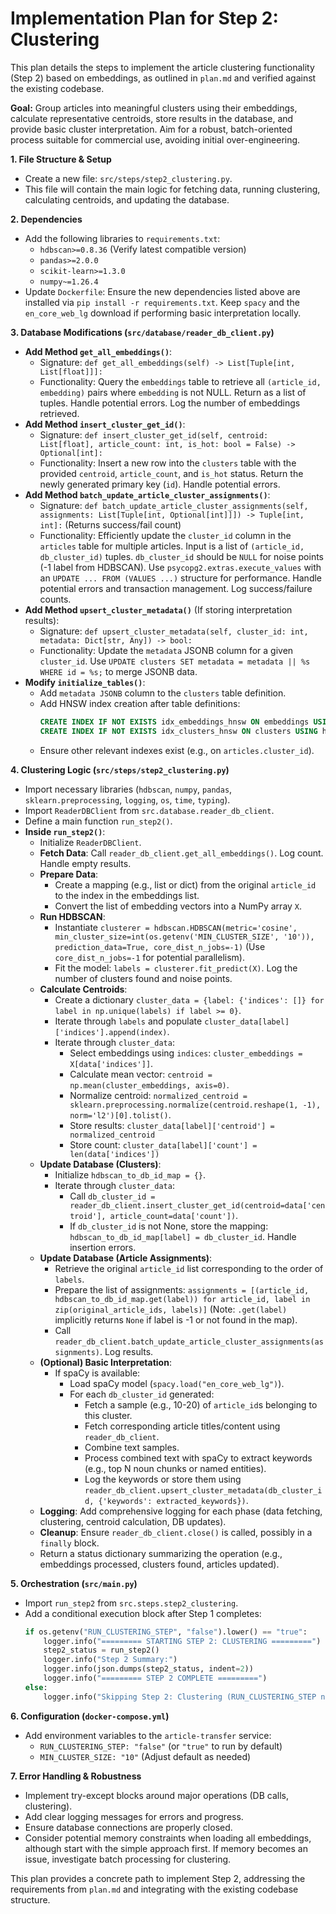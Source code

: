 # Implementation Plan for Step 2: Clustering

This plan details the steps to implement the article clustering functionality (Step 2) based on embeddings, as outlined in `plan.md` and verified against the existing codebase.

**Goal:** Group articles into meaningful clusters using their embeddings, calculate representative centroids, store results in the database, and provide basic cluster interpretation. Aim for a robust, batch-oriented process suitable for commercial use, avoiding initial over-engineering.

**1. File Structure & Setup**

- Create a new file: `src/steps/step2_clustering.py`.
- This file will contain the main logic for fetching data, running clustering, calculating centroids, and updating the database.

**2. Dependencies**

- Add the following libraries to `requirements.txt`:
  - `hdbscan>=0.8.36` (Verify latest compatible version)
  - `pandas>=2.0.0`
  - `scikit-learn>=1.3.0`
  - `numpy~=1.26.4`
- Update `Dockerfile`: Ensure the new dependencies listed above are installed via `pip install -r requirements.txt`. Keep `spacy` and the `en_core_web_lg` download if performing basic interpretation locally.

**3. Database Modifications (`src/database/reader_db_client.py`)**

- **Add Method `get_all_embeddings()`**:
  - Signature: `def get_all_embeddings(self) -> List[Tuple[int, List[float]]]:`
  - Functionality: Query the `embeddings` table to retrieve all `(article_id, embedding)` pairs where `embedding` is not NULL. Return as a list of tuples. Handle potential errors. Log the number of embeddings retrieved.
- **Add Method `insert_cluster_get_id()`**:
  - Signature: `def insert_cluster_get_id(self, centroid: List[float], article_count: int, is_hot: bool = False) -> Optional[int]:`
  - Functionality: Insert a new row into the `clusters` table with the provided `centroid`, `article_count`, and `is_hot` status. Return the newly generated primary key (`id`). Handle potential errors.
- **Add Method `batch_update_article_cluster_assignments()`**:
  - Signature: `def batch_update_article_cluster_assignments(self, assignments: List[Tuple[int, Optional[int]]]) -> Tuple[int, int]:` (Returns success/fail count)
  - Functionality: Efficiently update the `cluster_id` column in the `articles` table for multiple articles. Input is a list of `(article_id, db_cluster_id)` tuples. `db_cluster_id` should be `NULL` for noise points (-1 label from HDBSCAN). Use `psycopg2.extras.execute_values` with an `UPDATE ... FROM (VALUES ...)` structure for performance. Handle potential errors and transaction management. Log success/failure counts.
- **Add Method `upsert_cluster_metadata()`** (If storing interpretation results):
  - Signature: `def upsert_cluster_metadata(self, cluster_id: int, metadata: Dict[str, Any]) -> bool:`
  - Functionality: Update the `metadata` JSONB column for a given `cluster_id`. Use `UPDATE clusters SET metadata = metadata || %s WHERE id = %s;` to merge JSONB data.
- **Modify `initialize_tables()`**:
  - Add `metadata JSONB` column to the `clusters` table definition.
  - Add HNSW index creation after table definitions:
    ```sql
    CREATE INDEX IF NOT EXISTS idx_embeddings_hnsw ON embeddings USING hnsw (embedding vector_cosine_ops);
    CREATE INDEX IF NOT EXISTS idx_clusters_hnsw ON clusters USING hnsw (centroid vector_cosine_ops);
    ```
  - Ensure other relevant indexes exist (e.g., on `articles.cluster_id`).

**4. Clustering Logic (`src/steps/step2_clustering.py`)**

- Import necessary libraries (`hdbscan`, `numpy`, `pandas`, `sklearn.preprocessing`, `logging`, `os`, `time`, `typing`).
- Import `ReaderDBClient` from `src.database.reader_db_client`.
- Define a main function `run_step2()`.
- **Inside `run_step2()`**:
  - Initialize `ReaderDBClient`.
  - **Fetch Data**: Call `reader_db_client.get_all_embeddings()`. Log count. Handle empty results.
  - **Prepare Data**:
    - Create a mapping (e.g., list or dict) from the original `article_id` to the index in the embeddings list.
    - Convert the list of embedding vectors into a NumPy array `X`.
  - **Run HDBSCAN**:
    - Instantiate `clusterer = hdbscan.HDBSCAN(metric='cosine', min_cluster_size=int(os.getenv('MIN_CLUSTER_SIZE', '10')), prediction_data=True, core_dist_n_jobs=-1)` (Use `core_dist_n_jobs=-1` for potential parallelism).
    - Fit the model: `labels = clusterer.fit_predict(X)`. Log the number of clusters found and noise points.
  - **Calculate Centroids**:
    - Create a dictionary `cluster_data = {label: {'indices': []} for label in np.unique(labels) if label >= 0}`.
    - Iterate through `labels` and populate `cluster_data[label]['indices'].append(index)`.
    - Iterate through `cluster_data`:
      - Select embeddings using `indices`: `cluster_embeddings = X[data['indices']]`.
      - Calculate mean vector: `centroid = np.mean(cluster_embeddings, axis=0)`.
      - Normalize centroid: `normalized_centroid = sklearn.preprocessing.normalize(centroid.reshape(1, -1), norm='l2')[0].tolist()`.
      - Store results: `cluster_data[label]['centroid'] = normalized_centroid`
      - Store count: `cluster_data[label]['count'] = len(data['indices'])`
  - **Update Database (Clusters)**:
    - Initialize `hdbscan_to_db_id_map = {}`.
    - Iterate through `cluster_data`:
      - Call `db_cluster_id = reader_db_client.insert_cluster_get_id(centroid=data['centroid'], article_count=data['count'])`.
      - If `db_cluster_id` is not None, store the mapping: `hdbscan_to_db_id_map[label] = db_cluster_id`. Handle insertion errors.
  - **Update Database (Article Assignments)**:
    - Retrieve the original `article_id` list corresponding to the order of `labels`.
    - Prepare the list of assignments: `assignments = [(article_id, hdbscan_to_db_id_map.get(label)) for article_id, label in zip(original_article_ids, labels)]` (Note: `.get(label)` implicitly returns `None` if label is -1 or not found in the map).
    - Call `reader_db_client.batch_update_article_cluster_assignments(assignments)`. Log results.
  - **(Optional) Basic Interpretation**:
    - If spaCy is available:
      - Load spaCy model (`spacy.load("en_core_web_lg")`).
      - For each `db_cluster_id` generated:
        - Fetch a sample (e.g., 10-20) of `article_id`s belonging to this cluster.
        - Fetch corresponding article titles/content using `reader_db_client`.
        - Combine text samples.
        - Process combined text with spaCy to extract keywords (e.g., top N noun chunks or named entities).
        - Log the keywords or store them using `reader_db_client.upsert_cluster_metadata(db_cluster_id, {'keywords': extracted_keywords})`.
  - **Logging**: Add comprehensive logging for each phase (data fetching, clustering, centroid calculation, DB updates).
  - **Cleanup**: Ensure `reader_db_client.close()` is called, possibly in a `finally` block.
  - Return a status dictionary summarizing the operation (e.g., embeddings processed, clusters found, articles updated).

**5. Orchestration (`src/main.py`)**

- Import `run_step2` from `src.steps.step2_clustering`.
- Add a conditional execution block after Step 1 completes:
  ```python
  if os.getenv("RUN_CLUSTERING_STEP", "false").lower() == "true":
      logger.info("========= STARTING STEP 2: CLUSTERING =========")
      step2_status = run_step2()
      logger.info("Step 2 Summary:")
      logger.info(json.dumps(step2_status, indent=2))
      logger.info("========= STEP 2 COMPLETE =========")
  else:
      logger.info("Skipping Step 2: Clustering (RUN_CLUSTERING_STEP not true)")
  ```

**6. Configuration (`docker-compose.yml`)**

- Add environment variables to the `article-transfer` service:
  - `RUN_CLUSTERING_STEP: "false"` (or `"true"` to run by default)
  - `MIN_CLUSTER_SIZE: "10"` (Adjust default as needed)

**7. Error Handling & Robustness**

- Implement try-except blocks around major operations (DB calls, clustering).
- Add clear logging messages for errors and progress.
- Ensure database connections are properly closed.
- Consider potential memory constraints when loading all embeddings, although start with the simple approach first. If memory becomes an issue, investigate batch processing for clustering.

This plan provides a concrete path to implement Step 2, addressing the requirements from `plan.md` and integrating with the existing codebase structure.
